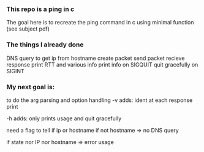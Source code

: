 ### This repo is a ping in c

The goal here is to recreate the ping command in c using minimal function (see subject pdf)

### The things I already done

DNS query to get ip from hostname
create packet
send packet
recieve response
print RTT and various info
print info on SIGQUIT
quit gracefully on SIGINT

### My next goal is:
to do the arg parsing and option handling
-v adds:
    <!-- print info about socket and ai family before sending packets -->
    ident at each response print

-h adds:
    only prints usage and quit gracefully

need a flag to tell if ip or hostname
    if not hostname => no DNS query

if state nor IP nor hostname => error usage
